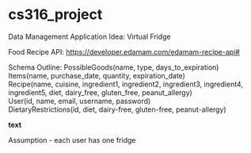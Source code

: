 # cs316_project

Data Management Application Idea:
Virtual Fridge

Food Recipe API: https://developer.edamam.com/edamam-recipe-api# <br />

Schema Outline:
PossibleGoods(name, type, days_to_expiration) <br />
Items(name, purchase_date, quantity, expiration_date) <br />
Recipe(name, cuisine, ingredient1, ingredient2, ingredient3, ingredient4, ingredient5, diet, dairy_free, gluten_free, peanut_allergy) <br />
User(id, name, email, username, password) <br />
DietaryRestrictions(id, diet, dairy-free, gluten-free, peanut-allergy) <br />

__text__

Assumption - each user has one fridge